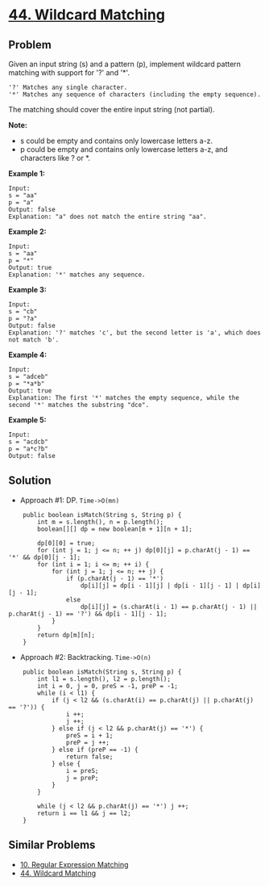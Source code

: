 # <a href='https://leetcode.com/problems/wildcard-matching/'>44. Wildcard Matching</a>

## Problem
Given an input string (s) and a pattern (p), implement wildcard pattern matching with support for '?' and '*'.
```
'?' Matches any single character.
'*' Matches any sequence of characters (including the empty sequence).
```
The matching should cover the entire input string (not partial).

<strong>Note:</strong>
- s could be empty and contains only lowercase letters a-z.
- p could be empty and contains only lowercase letters a-z, and characters like ? or *.

<strong>Example 1:</strong>
```
Input:
s = "aa"
p = "a"
Output: false
Explanation: "a" does not match the entire string "aa".
```
<strong>Example 2:</strong>
```
Input:
s = "aa"
p = "*"
Output: true
Explanation: '*' matches any sequence.
```
<strong>Example 3:</strong>
```
Input:
s = "cb"
p = "?a"
Output: false
Explanation: '?' matches 'c', but the second letter is 'a', which does not match 'b'.
```
<strong>Example 4:</strong>
```
Input:
s = "adceb"
p = "*a*b"
Output: true
Explanation: The first '*' matches the empty sequence, while the second '*' matches the substring "dce".
```
<strong>Example 5:</strong>
```
Input:
s = "acdcb"
p = "a*c?b"
Output: false
```

## Solution
- Approach #1: DP. ```Time->O(mn)```
```
    public boolean isMatch(String s, String p) {
        int m = s.length(), n = p.length();
        boolean[][] dp = new boolean[m + 1][n + 1];
        
        dp[0][0] = true;
        for (int j = 1; j <= n; ++ j) dp[0][j] = p.charAt(j - 1) == '*' && dp[0][j - 1];
        for (int i = 1; i <= m; ++ i) {
            for (int j = 1; j <= n; ++ j) {
                if (p.charAt(j - 1) == '*') 
                    dp[i][j] = dp[i - 1][j] | dp[i - 1][j - 1] | dp[i][j - 1];
                else
                    dp[i][j] = (s.charAt(i - 1) == p.charAt(j - 1) || p.charAt(j - 1) == '?') && dp[i - 1][j - 1];
            }
        }
        return dp[m][n];
    }
```

- Approach #2: Backtracking. ```Time->O(n)```
```
    public boolean isMatch(String s, String p) {
        int l1 = s.length(), l2 = p.length();
        int i = 0, j = 0, preS = -1, preP = -1;
        while (i < l1) {
            if (j < l2 && (s.charAt(i) == p.charAt(j) || p.charAt(j) == '?')) {
                i ++;
                j ++;
            } else if (j < l2 && p.charAt(j) == '*') {
                preS = i + 1;
                preP = j ++;
            } else if (preP == -1) {
                return false;
            } else {
                i = preS;
                j = preP;
            }
        }
        
        while (j < l2 && p.charAt(j) == '*') j ++;
        return i == l1 && j == l2;
    }
```

## Similar Problems
- <a href='https://github.com/DongZhuoran/LeetCode/blob/master/problems/10.%20Regular%20Expression%20Matching.md'>10. Regular Expression Matching</a>
- <a href='https://github.com/DongZhuoran/LeetCode/blob/master/problems/44.%20Wildcard%20Matching.md'>44. Wildcard Matching</a>
